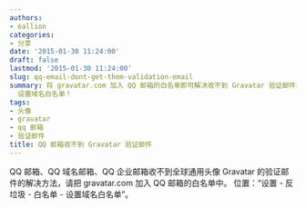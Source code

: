 ```yaml
---
authors:
- eallion
categories:
- 分享
date: '2015-01-30 11:24:00'
draft: false
lastmod: '2015-01-30 11:24:00'
slug: qq-email-dont-get-them-validation-email
summary: 将 gravatar.com 加入 QQ 邮箱的白名单即可解决收不到 Gravatar 验证邮件的问题。具体路径为设置 - 反垃圾 - 白名单 -
  设置域名白名单！
tags:
- 头像
- gravatar
- qq 邮箱
- 验证邮件
title: QQ 邮箱收不到 Gravatar 验证邮件
---
```

QQ 邮箱、QQ 域名邮箱、QQ 企业邮箱收不到全球通用头像 Gravatar 的验证邮件的解决方法，请把 gravatar.com 加入 QQ 邮箱的白名单中。
位置：“设置 - 反垃圾 - 白名单 - 设置域名白名单”。